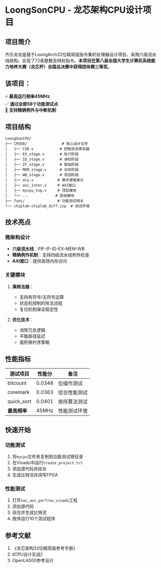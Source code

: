 # LoongSonCPU - 龙芯架构CPU设计项目

## 项目简介
齐乐龙龙是基于LoongArch32位精简版指令集的处理器设计项目，采用六级流水线结构，实现了72条整数及特权指令。**本项目在第八届全国大学生计算机系统能力培养大赛（龙芯杯）全国总决赛中获得团体赛三等奖**。


## 该项目：
⚡ **最高运行频率45MHz**  
✅ **通过全部58个功能测试点**  
🔧 **支持精确例外与中断机制**



## 项目结构
```
LoongSonCPU/
├── CPU58/                # 核心设计文件
│   ├── CSR.v            # 控制状态寄存器
│   ├── EX_stage.v       # 执行阶段
│   ├── ID_stage.v       # 译码阶段
│   ├── IF_stage.v       # 取指阶段
│   ├── MEM_stage.v      # 访存阶段
│   ├── WB_stage.v       # 写回阶段
│   ├── alu.v           # 算术逻辑单元
│   ├── axi_inter.v     # AXI接口
│   ├── mycpu_top.v     # 顶层模块
│   └── ...            # 其他模块
├── func/               # 功能测试相关
└── chiplab-chiplab_diff.zip  # 测试环境
```

## 技术亮点
### 微架构设计
- **六级流水线**：PIF-IF-ID-EX-MEM-WB
- **精确例外机制**：支持四级流水线例外检查
- **AXI接口**：提供高效内存访问

### 关键模块
1. **乘除法器**：
   - 支持有符号/无符号运算
   - 状态机控制的除法流程
   - 复位机制保证稳定性

2. **优化技术**：
   - 消除冗余逻辑
   - 平衡路径延迟
   - 面积换时序策略

## 性能指标
| 测试项目 | 性能分 | 备注 |
|---------|--------|------|
| bitcount | 0.0348 | 位操作测试 |
| coremark | 0.0363 | 综合性能测试 |
| quick_sort | 0.0401 | 排序算法测试 |
| **最高频率** | 45MHz | 性能测试环境 |

## 快速开始
### 功能测试
1. 将`mycpu`文件夹复制到功能测试根目录
2. 在Vivado中运行`create_project.tcl`
3. 添加源代码并综合
4. 生成比特流并烧写FPGA

### 性能测试
1. 打开`soc_axi_perfrun_vivado`工程
2. 添加源代码
3. 综合并生成比特流
4. 按序运行10个测试程序

## 参考文献
1. 《龙芯架构32位精简版参考手册》
2. 《CPU设计实战》
3. OpenLA500参考设计


